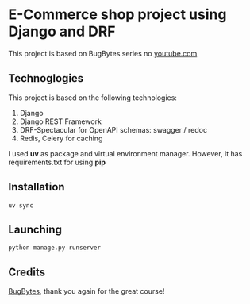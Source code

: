 # E-Commerce shop project using Django and DRF
This project is based on BugBytes series no [youtube.com](https://www.youtube.com/@bugbytes3923)

## Technoglogies
This project is based on the following technologies:
1. Django
2. Django REST Framework
3. DRF-Spectacular for OpenAPI schemas: swagger / redoc
4. Redis, Celery for caching

I used **uv** as package and virtual environment manager. However, it has requirements.txt for using **pip**

## Installation
```uv sync```

## Launching
```python manage.py runserver```

## Credits
[BugBytes](https://www.youtube.com/@bugbytes3923), thank you again for the great course!
